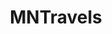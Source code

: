 <!DOCTYPE html>
<html>
<head>
<title>Welcome to </title>
</head>
<body>

<h1 style="text-align:center;"> MNTravels</h1>

</body>
</html>


